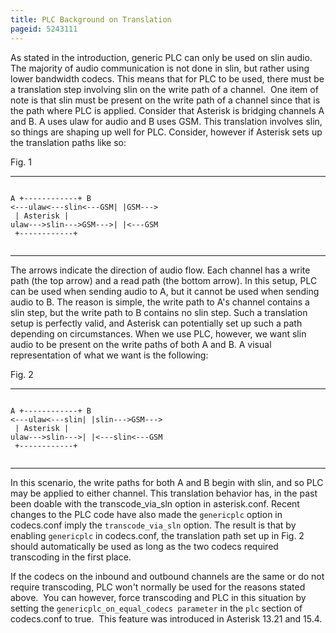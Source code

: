 ```yaml
---
title: PLC Background on Translation
pageid: 5243111
---
```


As stated in the introduction, generic PLC can only be used on slin audio. The majority of audio communication is not done in slin, but rather using lower bandwidth codecs. This means that for PLC to be used, there must be a translation step involving slin on the write path of a channel.  One item of note is that slin must be present on the write path of a channel since that is the path where PLC is applied. Consider that Asterisk is bridging channels A and B. A uses ulaw for audio and B uses GSM. This translation involves slin, so things are shaping up well for PLC. Consider, however if Asterisk sets up the translation paths like so:

Fig. 1




---

  
  


```

A +------------+ B
<---ulaw<---slin<---GSM| |GSM--->
 | Asterisk |
ulaw--->slin--->GSM--->| |<---GSM
 +------------+
 

```



---


The arrows indicate the direction of audio flow. Each channel has a write path (the top arrow) and a read path (the bottom arrow). In this setup, PLC can be used when sending audio to A, but it cannot be used when sending audio to B. The reason is simple, the write path to A's channel contains a slin step, but the write path to B contains no slin step. Such a translation setup is perfectly valid, and Asterisk can potentially set up such a path depending on circumstances. When we use PLC, however, we want slin audio to be present on the write paths of both A and B. A visual representation of what we want is the following:

Fig. 2




---

  
  


```

A +------------+ B
<---ulaw<---slin| |slin--->GSM--->
 | Asterisk |
ulaw--->slin--->| |<---slin<---GSM
 +------------+
 

```



---


In this scenario, the write paths for both A and B begin with slin, and so PLC may be applied to either channel. This translation behavior has, in the past been doable with the transcode\_via\_sln option in asterisk.conf. Recent changes to the PLC code have also made the `genericplc` option in codecs.conf imply the `transcode_via_sln` option. The result is that by enabling `genericplc` in codecs.conf, the translation path set up in Fig. 2 should automatically be used as long as the two codecs required transcoding in the first place.

If the codecs on the inbound and outbound channels are the same or do not require transcoding, PLC won't normally be used for the reasons stated above.  You can however, force transcoding and PLC in this situation by setting the `genericplc_on_equal_codecs parameter` in the `plc` section of codecs.conf to true.  This feature was introduced in Asterisk 13.21 and 15.4.

 

